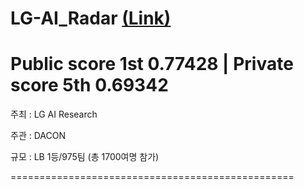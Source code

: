 # LG-AI_Radar [(Link)](https://dacon.io/competitions/official/236080/leaderboard)

# Public score 1st 0.77428 | Private score 5th 0.69342

주최 : LG AI Research

주관 : DACON

규모 : LB 1등/975팀 (총 1700여명 참가)

=================================================
